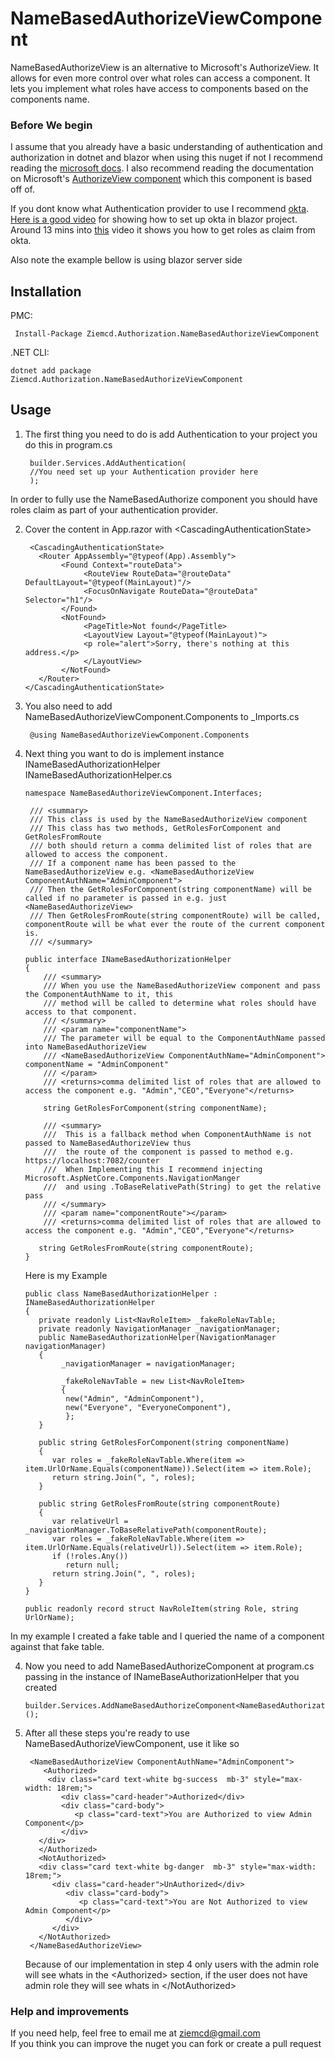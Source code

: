 # NameBasedAuthorizeViewComponent
NameBasedAuthorizeView is an alternative to Microsoft's AuthorizeView. It allows for even more control over what roles can access a component. It lets you implement what roles have access to components based on the components name.

### Before We begin
I assume that you already have a basic understanding of authentication and authorization in dotnet and blazor when using this nuget if not I recommend reading the [microsoft docs](https://docs.microsoft.com/en-us/aspnet/core/blazor/security/?view=aspnetcore-6.0).
I also recommend reading the documentation on Microsoft's [AuthorizeView component](https://docs.microsoft.com/en-us/aspnet/core/blazor/security/?view=aspnetcore-6.0#authorizeview-component) which this component is based off of.  

If you dont know what Authentication provider to use I recommend [okta](https://developer.okta.com/). \
[Here is a good video](https://www.youtube.com/watch?v=GilJ29cPJAs&ab_channel=OktaDev) for showing how to set up okta in blazor project. \
Around 13 mins into [this](https://youtu.be/Cej_u3fb9rI?t=783) video it shows you how to get roles as claim from okta.

Also note the example bellow is using blazor server side

## Installation

PMC:

     Install-Package Ziemcd.Authorization.NameBasedAuthorizeViewComponent 

.NET CLI:

    dotnet add package Ziemcd.Authorization.NameBasedAuthorizeViewComponent

## Usage


1. The first thing you need to do is add Authentication to your project you do this in program.cs

        builder.Services.AddAuthentication(
        //You need set up your Authentication provider here
        );
In order to fully use the NameBasedAuthorize component you should have roles claim as part of your authentication provider. 

2. Cover the content in App.razor with \<CascadingAuthenticationState>

        <CascadingAuthenticationState>  
          <Router AppAssembly="@typeof(App).Assembly">
               <Found Context="routeData">
                    <RouteView RouteData="@routeData" DefaultLayout="@typeof(MainLayout)"/>
                    <FocusOnNavigate RouteData="@routeData" Selector="h1"/>
               </Found>
               <NotFound>
                    <PageTitle>Not found</PageTitle>
                    <LayoutView Layout="@typeof(MainLayout)">
                    <p role="alert">Sorry, there's nothing at this address.</p>
                    </LayoutView>
               </NotFound>
          </Router>
       </CascadingAuthenticationState>  

3. You also need to add NameBasedAuthorizeViewComponent.Components to _Imports.cs

        @using NameBasedAuthorizeViewComponent.Components

4. Next thing you want to do is implement instance INameBasedAuthorizationHelper\
INameBasedAuthorizationHelper.cs

       namespace NameBasedAuthorizeViewComponent.Interfaces;

        /// <summary>
        /// This class is used by the NameBasedAuthorizeView component
        /// This class has two methods, GetRolesForComponent and GetRolesFromRoute
        /// both should return a comma delimited list of roles that are allowed to access the component.
        /// If a component name has been passed to the NameBasedAuthorizeView e.g. <NameBasedAuthorizeView ComponentAuthName="AdminComponent">
        /// Then the GetRolesForComponent(string componentName) will be called if no parameter is passed in e.g. just <NameBasedAuthorizeView> 
        /// Then GetRolesFromRoute(string componentRoute) will be called, componentRoute will be what ever the route of the current component is.
        /// </summary>

       public interface INameBasedAuthorizationHelper
       {
           /// <summary>
           /// When you use the NameBasedAuthorizeView component and pass the ComponentAuthName to it, this
           /// method will be called to determine what roles should have access to that component.   
           /// </summary>
           /// <param name="componentName">
           /// The parameter will be equal to the ComponentAuthName passed into NameBasedAuthorizeView
           /// <NameBasedAuthorizeView ComponentAuthName="AdminComponent"> componentName = "AdminComponent"
           /// </param>
           /// <returns>comma delimited list of roles that are allowed to access the component e.g. "Admin","CEO","Everyone"</returns>

           string GetRolesForComponent(string componentName);

           /// <summary>
           ///  This is a fallback method when ComponentAuthName is not passed to NameBasedAuthorizeView thus
           ///  the route of the component is passed to method e.g. https://localhost:7082/counter
           ///  When Implementing this I recommend injecting Microsoft.AspNetCore.Components.NavigationManger
           ///  and using .ToBaseRelativePath(String) to get the relative pass
           /// </summary>
           /// <param name="componentRoute"></param>
           /// <returns>comma delimited list of roles that are allowed to access the component e.g. "Admin","CEO","Everyone"</returns>
    
          string GetRolesFromRoute(string componentRoute);
       }
    Here is my Example

       public class NameBasedAuthorizationHelper : INameBasedAuthorizationHelper
       {
          private readonly List<NavRoleItem> _fakeRoleNavTable;
          private readonly NavigationManager _navigationManager;
          public NameBasedAuthorizationHelper(NavigationManager navigationManager)
          {
               _navigationManager = navigationManager;
    
               _fakeRoleNavTable = new List<NavRoleItem>
               {
                new("Admin", "AdminComponent"),
                new("Everyone", "EveryoneComponent"),
                };
          }

          public string GetRolesForComponent(string componentName)
          {
             var roles = _fakeRoleNavTable.Where(item => item.UrlOrName.Equals(componentName)).Select(item => item.Role);
             return string.Join(", ", roles);
          }
    
          public string GetRolesFromRoute(string componentRoute)
          {
             var relativeUrl = _navigationManager.ToBaseRelativePath(componentRoute);
             var roles = _fakeRoleNavTable.Where(item => item.UrlOrName.Equals(relativeUrl)).Select(item => item.Role);
             if (!roles.Any())
                return null;
             return string.Join(", ", roles);
          }
       }
    
       public readonly record struct NavRoleItem(string Role, string UrlOrName);
In my example I created a fake table and I queried the name of a component against that fake table.

4. Now you need to add NameBasedAuthorizeComponent at program.cs passing in the instance of INameBaseAuthorizationHelper that you created

       builder.Services.AddNameBasedAuthorizeComponent<NameBasedAuthorizationHelper>();

5. After all these steps you're ready to use NameBasedAuthorizeViewComponent, use it like so

        <NameBasedAuthorizeView ComponentAuthName="AdminComponent">
           <Authorized>
            <div class="card text-white bg-success  mb-3" style="max-width: 18rem;">
               <div class="card-header">Authorized</div>
               <div class="card-body">
                  <p class="card-text">You are Authorized to view Admin Component</p>
               </div>
          </div>
          </Authorized>
          <NotAuthorized>
          <div class="card text-white bg-danger  mb-3" style="max-width: 18rem;">
             <div class="card-header">UnAuthorized</div>
                <div class="card-body">
                   <p class="card-text">You are Not Authorized to view Admin Component</p>
                </div>
             </div>
          </NotAuthorized>
        </NameBasedAuthorizeView>
    Because of our implementation in step 4 only users with the admin role will see whats in the &lt;Authorized&gt; section, if the user does not have admin role they will see whats in  &lt;/NotAuthorized>

### Help and improvements 
If you need help, feel free to email me at [ziemcd@gmail.com](mailto:ziemcd@gmail.com) \
If you think you can improve the nuget you can fork or create a pull request
    
